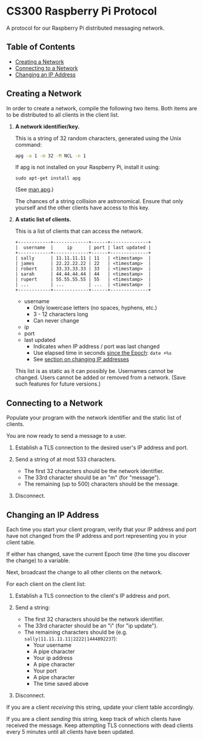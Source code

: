 CS300 Raspberry Pi Protocol
===========================
A protocol for our Raspberry Pi distributed messaging network.

Table of Contents
-----------------
 * [Creating a Network](#creating-a-network)
 * [Connecting to a Network](#connecting-to-a-network)
 * [Changing an IP Address](#changing-an-ip-address)

Creating a Network
------------------
In order to create a network, compile the following two items.  Both items
are to be distributed to all clients in the client list.

1. **A network identifier/key.**

	This is a string of 32 random characters, generated using the Unix command:
	```BASH
	apg -a 1 -m 32 -M NCL -n 1
	```

	If apg is not installed on your Raspberry Pi, install it using:
	```
	sudo apt-get install apg
	```
	(See [man apg](http://linux.die.net/man/1/apg).)

	The chances of a string collision are astronomical.  Ensure that only
	yourself and the other clients have access to this key.

2. **A static list of clients.**

	This is a list of clients that can access the network.

	```
	+------------+-------------+------+--------------+
	|  username  |     ip      | port | last updated |
	+------------+-------------+------+--------------+
	| sally      | 11.11.11.11 | 11   | <timestamp>  |
	| james      | 22.22.22.22 | 22   | <timestamp>  |
	| robert     | 33.33.33.33 | 33   | <timestamp>  |
	| sarah      | 44.44.44.44 | 44   | <timestamp>  |
	| rupert     | 55.55.55.55 | 55   | <timestamp>  |
	| ...        | ...         | ...  | <timestamp>  |
	+------------+-------------+------+--------------+
	```

	* username
		* Only lowercase letters (no spaces, hyphens, etc.)
		* 3 - 12 characters long
		* Can never change
	* ip
	* port
	* last updated
		* Indicates when IP address / port was last changed
		* Use elapsed time in seconds [since the Epoch](https://en.wikipedia.org/wiki/Unix_time): ```date +%s```
		* See [section on changing IP addresses](#changing-an-ip-address)

	This list is as static as it can possibly be.  Usernames cannot be changed.
	Users cannot be added or removed from a network.  (Save such features for
	future versions.)

Connecting to a Network
-----------------------
Populate your program with the network identifier and the static list of
clients.

You are now ready to send a message to a user.

1. Establish a TLS connection to the desired user's IP address and port.

2. Send a string of at most 533 characters.

	* The first 32 characters should be the network identifier.
	* The 33rd character should be an "m" (for "message").
	* The remaining (up to 500) characters should be the message.

3. Disconnect.

Changing an IP Address
----------------------
Each time you start your client program, verify that your IP address and port
have not changed from the IP address and port representing you
in your client table.

If either has changed, save the current Epoch time (the time you discover
the change) to a variable.

Next, broadcast the change to all other clients on the network.

For each client on the client list:

1.  Establish a TLS connection to the client's IP address and port.

2.  Send a string:

	* The first 32 characters should be the network identifier.
	* The 33rd character should be an "i" (for "ip update").
	* The remaining characters should be (e.g. `sally|11.11.11.11|2222|1444892237`):
		* Your username
		* A pipe character
		* Your ip address
		* A pipe character
		* Your port
		* A pipe character
		* The time saved above

3.  Disconnect.

If you are a client *receiving* this string, update your client
table accordingly.

If you are a client *sending* this string, keep track of which clients
have received the message.  Keep attempting TLS connections with dead
clients every 5 minutes until all clients have been updated.
